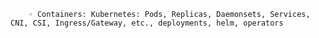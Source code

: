         ◦ Containers: Kubernetes: Pods, Replicas, Daemonsets, Services, CNI, CSI, Ingress/Gateway, etc., deployments, helm, operators

